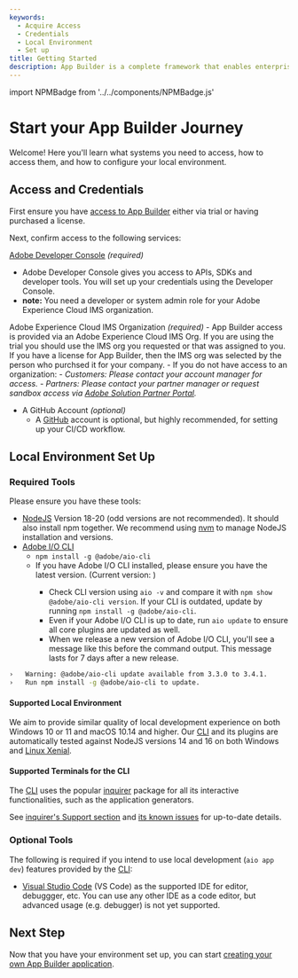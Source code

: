 ```yaml
---
keywords:
  - Acquire Access
  - Credentials
  - Local Environment
  - Set up
title: Getting Started
description: App Builder is a complete framework that enables enterprise developers to build and deploy custom web applications that extend Adobe Experience Cloud solutions and run on Adobe infrastructure.
---
```


import NPMBadge from '../../components/NPMBadge.js'

# Start your App Builder Journey

Welcome! Here you'll learn what systems you need to access, how to access them, and how to configure your local environment.

## Access and Credentials

First ensure you have [access to App Builder](../overview/getting_access.md) either via trial or having purchased a license.

Next, confirm access to the following services:

[Adobe Developer Console](https://developer.adobe.com/console) _(required)_
- Adobe Developer Console gives you access to APIs, SDKs and developer tools. You will set up your credentials using the Developer Console.
- **note:** You need a developer or system admin role for your Adobe Experience Cloud IMS organization.

Adobe Experience Cloud IMS Organization _(required)_
    - App Builder access is provided via an Adobe Experience Cloud IMS Org. If you are using the trial you should use the IMS org you requested or that was assigned to you. If you have a license for App Builder, then the IMS org was selected by the person who purchsed it for your company.
    - If you do not have access to an organization:
        - _Customers: Please contact your account manager for access._
        - _Partners: Please contact your partner manager or request sandbox access via [Adobe Solution Partner Portal](https://solutionpartners.adobe.com/home.html)._

- A GitHub Account _(optional)_
    - A [GitHub](https://github.com/) account is optional, but highly recommended, for setting up your CI/CD workflow.

## Local Environment Set Up

### Required Tools

Please ensure you have these tools:

- [NodeJS](https://nodejs.org/en/download/) Version 18-20 (odd versions are not recommended). It should also install npm together. We recommend using [nvm](https://github.com/nvm-sh/nvm/blob/master/README.md) to manage NodeJS installation and versions.
- [Adobe I/O CLI](https://github.com/adobe/aio-cli)
    - `npm install -g @adobe/aio-cli`
    - If you have Adobe I/O CLI installed, please ensure you have the latest version. (Current version: <NPMBadge/>)
        - Check CLI version using `aio -v` and compare it with `npm show @adobe/aio-cli version`. If your CLI is outdated, update by running `npm install -g @adobe/aio-cli`.
        - Even if your Adobe I/O CLI is up to date, run `aio update` to ensure all core plugins are updated as well.
        - When we release a new version of Adobe I/O CLI, you'll see a message like this before the command output. This message lasts for 7 days after a new release.

```bash
›   Warning: @adobe/aio-cli update available from 3.3.0 to 3.4.1.
›   Run npm install -g @adobe/aio-cli to update.
```

#### Supported Local Environment

We aim to provide similar quality of local development experience on both Windows 10 or 11 and macOS 10.14 and higher.
Our [CLI](https://github.com/adobe/aio-cli) and its plugins are automatically tested against NodeJS versions 14 and 16 on both Windows and [Linux Xenial](http://releases.ubuntu.com/16.04/).

#### Supported Terminals for the CLI

The [CLI](https://github.com/adobe/aio-cli) uses the popular [inquirer](https://www.npmjs.com/package/inquirer) package for all its interactive functionalities, such as the application generators.

See [inquirer's Support section](https://www.npmjs.com/package/inquirer#support-os-terminals) and [its known issues](https://www.npmjs.com/package/inquirer#know-issues) for up-to-date details.

### Optional Tools

The following is required if you intend to use local development (`aio app dev`) features provided by the [CLI](https://github.com/adobe/aio-cli):

- [Visual Studio Code](https://code.visualstudio.com/download) (VS Code) as the supported IDE for editor, debuggger, etc. You can use any other IDE as a code editor, but advanced usage (e.g. debugger) is not yet supported.


## Next Step

Now that you have your environment set up, you can start [creating your own App Builder application](first_app.md).
